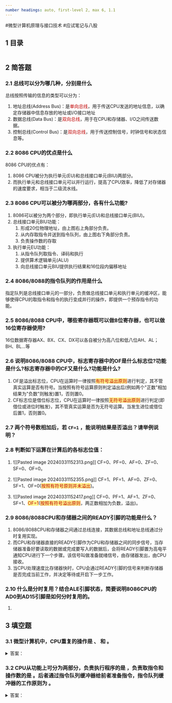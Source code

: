 ```yaml
---
number headings: auto, first-level 2, max 6, 1.1
---
```

#微型计算机原理与接口技术 #应试笔记与八股 

## 1 目录

```toc
```

## 2 简答题

### 2.1 总线可以分为哪几种，分别是什么

总线按照传输的信息的类型可以分为：
1. 地址总线(Address Bus)：是<font color="#c00000">单向总线</font>，用于传送CPU发送的地址信息，以确定存储器中信息存放的地址或I/O接口地址
2. 数据总线(Data Bus)：是<font color="#c00000">双向总线</font>，用于在CPU和存储器、I/O之间传送数据。
3. 控制总线(Control Bus)：是<font color="#c00000">双向总线</font>，用于传送控制信号，时钟信号和状态信息等。

### 2.2 8086 CPU的优点是什么

8086 CPU的优点有：
1. 8086 CPU被分为执行单元(EU)和总线接口单元(BIU)两部分。
2. 而执行单元和总线接口单元可以并行运行，提高了CPU效率，降低了对存储器的速度要求，相当于二级流水线。

### 2.3 8086 CPU可以被分为哪两部分，各有什么功能?

1. 8086可以被分为两个部分，即执行单元(EU)和总线接口单元(BIU)。
2. 总线接口单元BIU功能：
	1. 形成20位物理地址，由上图右上角部分负责。
	2. 从内存取指令并送到指令队列，由上图右下角部分负责。
	3. 负责操作数的存取
3. 执行单元EU功能：
	1. 从指令队列取指令、译码和执行
	2. 提供算术逻辑单元(ALU)
	3. 向总线接口单元BIU提供执行结果和16位段内偏移地址

### 2.4 8086/8088的指令队列的作用是什么

指定队列是总线接口单元的一部分，负责做总线接口单元和执行单元的缓冲区，能够使得CPU的取指令和指令的执行变成并行的操作，即提供一个预存指令的功能。

### 2.5 8086/8088 CPU中，哪些寄存器既可以做8位寄存器，也可以做16位寄存器使用?

16位数据寄存器AX、BX、CX、DX可以各自被分为高八位和低八位AH、AL；BH、BL...等

### 2.6 说明8086/8088 CPU中，标志寄存器中的OF是什么标志位?功能是什么?标志寄存器中的CF又是什么?功能是什么?

1. OF是溢出标志位，CPU在运算时一律按照<span style="background:#fff88f"><font color="#c00000">有符号溢出原则</font></span>进行判定，其不管真实运算是否有符号。当按照有符号运算原则判定溢出后(例如两个"正数"相加结果为"负数"则触发)置1，否则置0。
2. CF标志位是借位标志位，CPU在运算时一律按照<span style="background:#fff88f"><font color="#c00000">无符号溢出原则</font></span>进行判定(即借位或进位时触发)，其不管真实运算是否为无符号运算。当发生进位或借位后置1，否则置0。

### 2.7 两个符号数相加后，若 `CF=1` ，能说明结果是否溢出？请举例说明？


### 2.8 判断如下运算在计算后的各标志位值：

1. ![[Pasted image 20240331152313.png]]
	CF=0、PF=0、AF=0、ZF=0、SF=0、OF=0。
2. ![[Pasted image 20240331152355.png]]
	CF=1、PF=1、AF=0、ZF=0、SF=1、OF=0(<span style="background:#fff88f"><font color="#c00000">按照有符号原则并未溢出</font></span>)。

3. ![[Pasted image 20240331152417.png]]
	CF=0、PF=1、AF=1、ZF=0、SF=1、<span style="background:#fff88f"><font color="#c00000">OF=1</font></span>(<span style="background:#fff88f"><font color="#c00000">按照有符号溢出原则</font></span>，两正数相加为负数，溢出)。

### 2.9 8086/8088CPU和存储器之间的READY引脚的功能是什么？

1. 8086/8088CPU和存储器之间通过总线连接，其数据总线和地址总线通过分时复用实现。
2. 而CPU和存储器直接的READY引脚作为CPU和存储器之间的同步信号，当存储器准备好要读取的数据或完成要写入的数据后，会将READY引脚置为高电平通知CPU进行下一个步骤。该信号叫做准备就绪信号，由存储器发出，由CPU接收。
3. 当CPU处理速度比存储器快时，CPU会通过READY引脚的信号来判断存储器是否完成当前工作，并决定等待或开启下一步工作。

### 2.10 什么是分时复用？结合ALE引脚状态，简要说明8086CPU的AD0到AD15引脚是如何分时复用的。

1. 


## 3 填空题

### 3.1 微型计算机中，CPU重复的操作是     、     和     。

<details>
<summary>答案：</summary>
<font color="#c00000">取指</font>令、指令<font color="#c00000">译码</font>、<font color="#c00000">执行</font>指令
</details>

### 3.2 CPU从功能上可分为两部分，负贵执行程序的是     ，负责取指令和操作数的是     。后者通过指令队列缓冲器给前者准备指令，指令队列缓冲器的工作原则为     。

<details>
<summary>答案：</summary>
执行单元(EU)、总线接口单元(BIU)、先入先出(FIFO)
</details>


